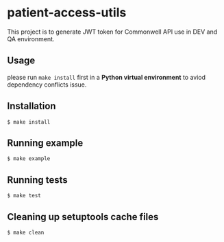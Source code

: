 # patient-access-utils

This project is to generate JWT token for Commonwell API use in DEV and QA environment.

## Usage
please run `make install` first in a **Python virtual environment** to aviod dependency conflicts issue.

## Installation

    $ make install

## Running example

    $ make example

## Running tests

    $ make test

## Cleaning up setuptools cache files

    $ make clean
